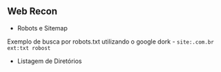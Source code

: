 ## Web Recon

- Robots e Sitemap

Exemplo de busca por robots.txt utilizando o google dork - `site:.com.br ext:txt robost`

- Listagem de Diretórios




